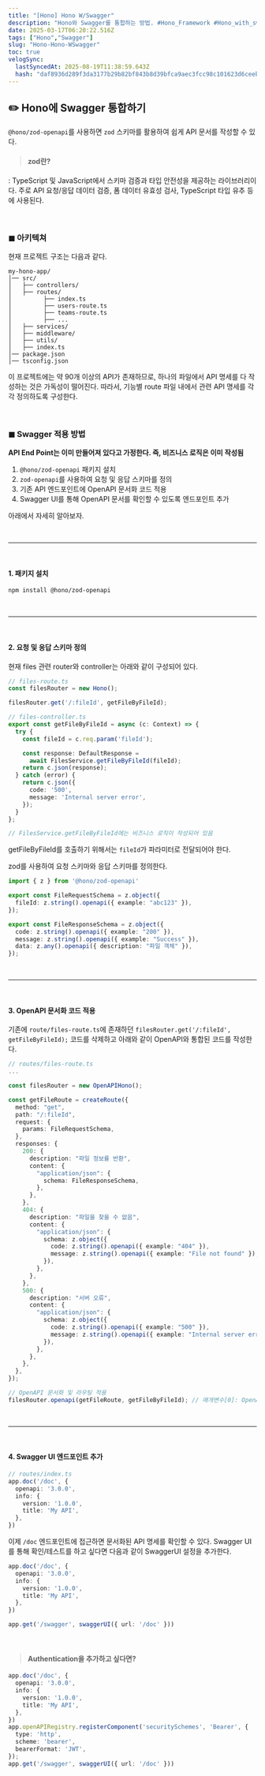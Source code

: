```yaml
---
title: "[Hono] Hono W/Swagger"
description: "Hono와 Swagger를 통합하는 방법. #Hono_Framework #Hono_with_swagger #Hono_OpenAPI"
date: 2025-03-17T06:20:22.516Z
tags: ["Hono","Swagger"]
slug: "Hono-Hono-WSwagger"
toc: true
velogSync:
  lastSyncedAt: 2025-08-19T11:38:59.643Z
  hash: "daf8936d289f3da3177b29b82bf843b8d39bfca9aec3fcc98c101623d6ceeb5e"
---
```


## ✏️ Hono에 Swagger 통합하기  
`@hono/zod-openapi`를 사용하면 `zod` 스키마를 활용하여 쉽게 API 문서를 작성할 수 있다.

> #### zod란?
: TypeScript 및 JavaScript에서 스키마 검증과 타입 안전성을 제공하는 라이브러리이다. 
주로 API 요청/응답 데이터 검증, 폼 데이터 유효성 검사, TypeScript 타입 유추 등에 사용된다.

<br>

### ◼︎ 아키텍쳐

현재 프로젝트 구조는 다음과 같다.
```
my-hono-app/
│── src/
│   ├── controllers/
│   ├── routes/
│   	  ├── index.ts
│   	  ├── users-route.ts
│   	  ├── teams-route.ts
│   	  ├── ...
│   ├── services/
│   ├── middleware/
│   ├── utils/
│   ├── index.ts
│── package.json
│── tsconfig.json
```

이 프로젝트에는 약 90개 이상의 API가 존재하므로, 하나의 파일에서 API 명세를 다 작성하는 것은 가독성이 떨어진다.
따라서, 기능별 route 파일 내에서 관련 API 명세를 각각 정의하도록 구성한다.


<br>

### ◼︎ Swagger 적용 방법

**API End Point는 이미 만들어져 있다고 가정한다. 즉, 비즈니스 로직은 이미 작성됨**

1. `@hono/zod-openapi` 패키지 설치
2. `zod-openapi`를 사용하여 요청 및 응답 스키마를 정의
3. 기존 API 엔드포인트에 OpenAPI 문서화 코드 적용
4. Swagger UI를 통해 OpenAPI 문서를 확인할 수 있도록 엔드포인트 추가

아래에서 자세히 알아보자.

<br>

---

<br>

#### 1. 패키지 설치  

```sh
npm install @hono/zod-openapi
```

<br>

---

<br>

#### 2. 요청 및 응답 스키마 정의
현재 files 관련 router와 controller는 아래와 같이 구성되어 있다.

```ts
// files-route.ts
const filesRouter = new Hono();

filesRouter.get('/:fileId', getFileByFileId);
```
```ts
// files-controller.ts
export const getFileByFileId = async (c: Context) => {
  try {
    const fileId = c.req.param('fileId');

    const response: DefaultResponse =
      await FilesService.getFileByFileId(fileId);
    return c.json(response);
  } catch (error) {
    return c.json({
      code: '500',
      message: 'Internal server error',
    });
  }
};

// FilesService.getFileByFileId에는 비즈니스 로직이 작성되어 있음
```


getFileByFileId를 호출하기 위해서는 `fileId`가 파라미터로 전달되어야 한다.

zod를 사용하여 요청 스키마와 응답 스키마를 정의한다.

```ts
import { z } from '@hono/zod-openapi'

export const FileRequestSchema = z.object({
  fileId: z.string().openapi({ example: "abc123" }),
});

export const FileResponseSchema = z.object({
  code: z.string().openapi({ example: "200" }),
  message: z.string().openapi({ example: "Success" }),
  data: z.any().openapi({ description: "파일 객체" }),
});
```

<br>

---

<br>


#### 3. OpenAPI 문서화 코드 적용

기존에 `route/files-route.ts`에 존재하던 `filesRouter.get('/:fileId', getFileByFileId);` 코드를 삭제하고 아래와 같이 OpenAPI와 통합된 코드를 작성한다.

```typescript
// routes/files-route.ts
...

const filesRouter = new OpenAPIHono();

const getFileRoute = createRoute({
  method: "get",
  path: "/:fileId",
  request: {
    params: FileRequestSchema,
  },
  responses: {
    200: {
      description: "파일 정보를 반환",
      content: {
        "application/json": {
          schema: FileResponseSchema,
        },
      },
    },
    404: {
      description: "파일을 찾을 수 없음",
      content: {
        "application/json": {
          schema: z.object({
            code: z.string().openapi({ example: "404" }),
            message: z.string().openapi({ example: "File not found" }),
          }),
        },
      },
    },
    500: {
      description: "서버 오류",
      content: {
        "application/json": {
          schema: z.object({
            code: z.string().openapi({ example: "500" }),
            message: z.string().openapi({ example: "Internal server error" }),
          }),
        },
      },
    },
  },
});

// OpenAPI 문서화 및 라우팅 적용
filesRouter.openapi(getFileRoute, getFileByFileId); // 매개변수[0]: OpenAPI 스키마가 포함된 API 엔드포인트 정의, 매개변수[1]: 핸들러


```

<br>

---

<br>

#### 4. Swagger UI 엔드포인트 추가

```ts
// routes/index.ts
app.doc('/doc', {
  openapi: '3.0.0',
  info: {
    version: '1.0.0',
    title: 'My API',
  },
})
```

이제 `/doc` 엔드포인트에 접근하면 문서화된 API 명세를 확인할 수 있다.
Swagger UI를 통해 확인/테스트를 하고 싶다면 다음과 같이 SwaggerUI 설정을 추가한다.

```ts
app.doc('/doc', {
  openapi: '3.0.0',
  info: {
    version: '1.0.0',
    title: 'My API',
  },
})

app.get('/swagger', swaggerUI({ url: '/doc' }))
```

<br>

>#### Authentication을 추가하고 싶다면?
```ts
app.doc('/doc', {
  openapi: '3.0.0',
  info: {
    version: '1.0.0',
    title: 'My API',
  },
})
app.openAPIRegistry.registerComponent('securitySchemes', 'Bearer', {
  type: 'http',
  scheme: 'bearer',
  bearerFormat: 'JWT',
});
app.get('/swagger', swaggerUI({ url: '/doc' }))
```



